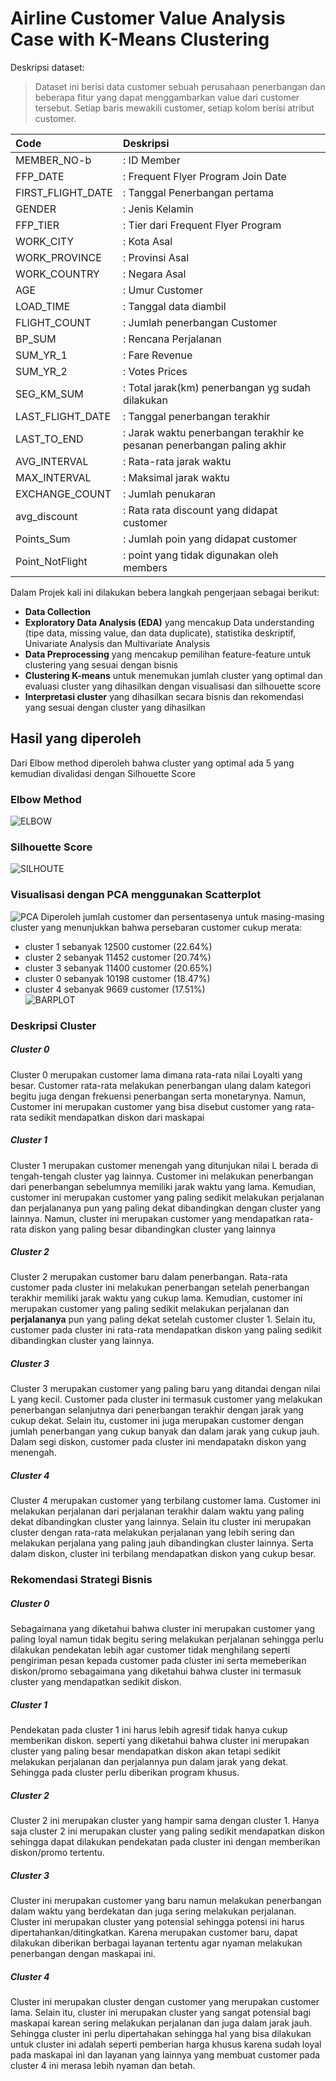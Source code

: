 # Airline Customer Value Analysis Case with K-Means Clustering  
Deskripsi dataset:  
> Dataset ini berisi data customer sebuah perusahaan penerbangan dan beberapa fitur yang dapat menggambarkan value dari customer tersebut. Setiap baris mewakili customer, setiap kolom berisi atribut customer.

| Code         | Deskripsi |
|:--------------|:-----|
|MEMBER_NO-b   | : ID Member|
|FFP_DATE    |: Frequent Flyer Program Join Date|
|FIRST_FLIGHT_DATE  |: Tanggal Penerbangan pertama|
|GENDER  |: Jenis Kelamin|
|FFP_TIER | : Tier dari Frequent Flyer Program|
|WORK_CITY | : Kota Asal|
|WORK_PROVINCE | : Provinsi Asal|
|WORK_COUNTRY | : Negara Asal|
|AGE | : Umur Customer|
|LOAD_TIME | : Tanggal data diambil|
|FLIGHT_COUNT | : Jumlah penerbangan Customer|
|BP_SUM | : Rencana Perjalanan|
|SUM_YR_1 | : Fare Revenue|
|SUM_YR_2 | : Votes Prices|
|SEG_KM_SUM | : Total jarak(km) penerbangan yg sudah dilakukan|
|LAST_FLIGHT_DATE | : Tanggal penerbangan terakhir|
|LAST_TO_END | : Jarak waktu penerbangan terakhir ke pesanan penerbangan paling akhir|
|AVG_INTERVAL | : Rata-rata jarak waktu|
|MAX_INTERVAL | : Maksimal jarak waktu|
|EXCHANGE_COUNT | : Jumlah penukaran|
|avg_discount | : Rata rata discount yang didapat customer|
|Points_Sum | : Jumlah poin yang didapat customer |
|Point_NotFlight | : point yang tidak digunakan oleh members |    

Dalam Projek kali ini dilakukan bebera langkah pengerjaan sebagai berikut:   
* **Data Collection**
* **Exploratory Data Analysis (EDA)** yang mencakup Data understanding (tipe data, missing value, dan data duplicate), statistika deskriptif, Univariate Analysis dan Multivariate Analysis
* **Data Preprocessing** yang mencakup pemilihan feature-feature untuk clustering yang sesuai dengan bisnis
* **Clustering K-means** untuk menemukan jumlah cluster yang optimal dan evaluasi cluster yang dihasilkan dengan visualisasi dan silhouette score
* **Interpretasi cluster** yang dihasilkan secara bisnis dan rekomendasi yang sesuai dengan cluster yang dihasilkan  

## Hasil yang diperoleh
Dari Elbow method diperoleh bahwa cluster yang optimal ada 5 yang kemudian divalidasi dengan Silhouette Score  
### Elbow Method
![ELBOW](https://user-images.githubusercontent.com/78085127/200121096-c5b531d3-e521-496f-9a45-c29811cf6b78.png)
### Silhouette Score
![SILHOUTE](https://user-images.githubusercontent.com/78085127/200121138-a157e414-6cd9-48a9-bc32-1a4241467cb1.png)

### Visualisasi dengan PCA menggunakan Scatterplot
![PCA](https://user-images.githubusercontent.com/78085127/200120890-f0a55890-4a73-4872-9e83-6e3886d4d85c.png)
Diperoleh jumlah customer dan persentasenya untuk masing-masing cluster yang menunjukkan bahwa persebaran customer cukup merata:
* cluster 1	sebanyak 12500 customer (22.64%)
*	cluster 2	sebanyak 11452 customer (20.74%)
*	cluster 3	sebanyak 11400 customer (20.65%)
*	cluster 0	sebanyak 10198 customer (18.47%)
*	cluster 4	sebanyak 9669	 customer (17.51%)  
![BARPLOT](https://user-images.githubusercontent.com/78085127/200120923-23165f74-fd0f-4fa6-8c96-c9e9c4c1f752.png)
### Deskripsi Cluster
##### Cluster 0
Cluster 0 merupakan customer lama dimana rata-rata nilai Loyalti yang besar. Customer rata-rata melakukan penerbangan ulang dalam kategori begitu juga dengan frekuensi penerbangan serta monetarynya. Namun, Customer ini merupakan customer yang bisa disebut customer yang rata-rata sedikit mendapatkan diskon dari maskapai  
##### Cluster 1
Cluster 1 merupakan customer menengah yang ditunjukan nilai L berada di tengah-tengah cluster yag lainnya. Customer ini melakukan penerbangan dari penerbangan sebelumnya memiliki jarak waktu yang lama. Kemudian, customer ini merupakan customer yang paling sedikit melakukan perjalanan dan perjalananya pun yang paling dekat dibandingkan dengan cluster yang lainnya. Namun, cluster ini merupakan customer yang mendapatkan rata-rata diskon yang paling besar dibandingkan cluster yang lainnya  
##### Cluster 2
Cluster 2 merupakan customer baru dalam penerbangan. Rata-rata customer pada cluster ini melakukan penerbangan setelah penerbangan terakhir memiliki jarak waktu yang cukup lama. Kemudian, customer ini merupakan customer yang paling sedikit melakukan perjalanan dan **perjalananya** pun yang paling dekat setelah customer cluster 1. Selain itu, customer pada cluster ini rata-rata mendapatkan diskon yang paling sedikit dibandingkan cluster yang lainnya.
##### Cluster 3
Cluster 3 merupakan customer yang paling baru yang ditandai dengan nilai L yang kecil. Customer pada cluster ini termasuk customer yang melakukan penerbangan selanjutnya dari penerbangan terakhir dengan jarak yang cukup dekat. Selain itu, customer ini juga merupakan customer dengan jumlah penerbangan yang cukup banyak dan dalam jarak yang cukup jauh. Dalam segi diskon, customer pada cluster ini mendapatakn diskon yang menengah.
##### Cluster 4
Cluster 4 merupakan customer yang terbilang customer lama. Customer ini melakukan perjalanan dari perjalanan terakhir dalam waktu yang paling dekat dibandingkan cluster yang lainnya. Selain itu cluster ini merupakan cluster dengan rata-rata melakukan perjalanan yang lebih sering dan melakukan perjalana yang paling jauh dibandingkan cluster lainnya. Serta dalam diskon, cluster ini terbilang mendapatkan diskon yang cukup besar.  

### Rekomendasi Strategi Bisnis
##### Cluster 0
Sebagaimana yang diketahui bahwa cluster ini merupakan customer yang paling loyal namun tidak begitu sering melakukan perjalanan sehingga perlu dilakukan pendekatan lebih agar customer tidak menghilang seperti pengiriman pesan kepada customer pada cluster ini serta memeberikan diskon/promo sebagaimana yang diketahui bahwa cluster ini termasuk cluster yang mendapatkan sedikit diskon.  
##### Cluster 1
Pendekatan pada cluster 1 ini harus lebih agresif tidak hanya cukup memberikan diskon. seperti yang diketahui bahwa cluster ini merupakan cluster yang paling besar mendapatkan diskon akan tetapi sedikit melakukan perjalanan dan perjalannya pun dalam jarak yang dekat. Sehingga pada cluster perlu diberikan program khusus.  
##### Cluster 2  
Cluster 2 ini merupakan cluster yang hampir sama dengan cluster 1. Hanya saja cluster 2 ini merupakan cluster yang paling sedikit mendapatkan diskon sehingga dapat dilakukan pendekatan pada cluster ini dengan memberikan diskon/promo tertentu.   
##### Cluster 3
Cluster ini merupakan customer yang baru namun melakukan penerbangan dalam waktu yang berdekatan dan juga sering melakukan perjalanan. Cluster ini merupakan cluster yang potensial sehingga potensi ini harus dipertahankan/ditingkatkan. Karena merupakan customer baru, dapat dilakukan diberikan berbagai layanan tertentu agar nyaman melakukan penerbangan dengan maskapai ini.  
##### Cluster 4
Cluster ini merupakan cluster dengan customer yang merupakan customer lama. Selain itu, cluster ini merupakan cluster yang sangat potensial bagi maskapai karean sering melakukan perjalanan dan juga dalam jarak jauh. Sehingga cluster ini perlu dipertahakan sehingga hal yang bisa dilakukan untuk cluster ini adalah seperti pemberian harga khusus karena sudah loyal pada maskapai ini dan layanan yang lainnya yang membuat customer pada cluster 4 ini merasa lebih nyaman dan betah.  

